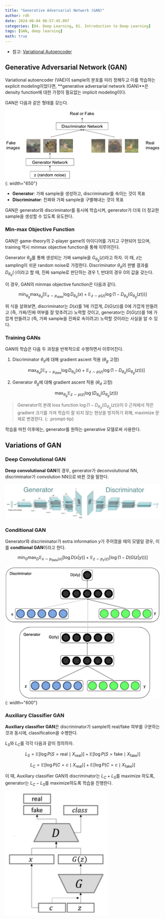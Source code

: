 ```yaml
---
title: "Generative Adversarial Network (GAN)"
author: rdh
date: 2024-06-04 06:57:45.097
categories: [04. Deep Learning, 01. Introduction to Deep Learning]
tags: [GAN, deep learning]
math: true
---
```


* 참고: [Variational Autoencoder](https://rohdonghyun.github.io/posts/Variational-Autoencoders-(VAE)/)

## Generative Adversarial Network (GAN)
Variational autoencoder (VAE)이 sample의 분포를 미리 정해두고 이를 학습하는 explicit modeling이었다면, **generative adversarial network (GAN)**은 density function에 대한 가정이 필요없는 implicit modeling이다.

GAN은 다음과 같은 형태를 갖는다.

![](/assets/img/Generative-Adversarial-Network-GAN-01.png){: width="650"}

* **Generator**: 가짜 sample을 생성하고, discriminator를 속이는 것이 목표
* **Discriminator**: 진짜와 가짜 sample을 구별해내는 것이 목표

GAN은 generator와 discriminator를 동시에 학습시켜, generator가 더욱 더 정교한 sample을 생성할 수 있도록 유도한다.

### Min-max Objective Function

GAN은 game-theory의 2-player game의 아이디어를 가지고 구현되어 있으며, training 역시 minmax objective function을 통해 이루어진다.

Generator $\theta_g$를 통해 생성되는 가짜 sample을 $G_{\theta_g}(z)$라고 하자. 이 때, $z$는 sampling이 쉬운 random noise로 가정한다. Discriminator $\theta_d$의 판별 결과를 $D_{\theta_d}(\cdot)$이라고 할 때, 진짜 sample로 판단하는 경우 1, 반대의 경우 0의 값을 갖는다.

이 경우, GAN의 minmax objective function은 다음과 같다.

$$
\min_{\theta_g} \max_{\theta_d} \left[ \mathbb{E}_{x\sim p_{data}} \log D_{\theta_d}(x) + \mathbb{E}_{z\sim p(z)} \log (1-D_{\theta_d}(G_{\theta_g}(z))) \right]
$$

위 식을 살펴보면, discriminator는 $D(x)$를 1에 가깝게, $D(G(z))$를 0에 가깝게 만들려고 (즉, 가짜/진짜 여부를 잘 맞추려고) 노력할 것이고, generator는 $D(G(z))$를 1에 가깝게 만들려고 (즉, 가짜 sample을 진짜로 속이려고) 노력할 것이라는 사실을 알 수 있다.

### Training GANs
GAN의 학습은 다음 두 과정을 반복적으로 수행하면서 이루어진다.

1. Discriminator $\theta_d$에 대해 gradient ascent 적용 ($\theta_g$ 고정)

    $$
    \max_{\theta_d} \left[ \mathbb{E}_{x\sim p_{data}} \log D_{\theta_d}(x) + \mathbb{E}_{z\sim p(z)} \log (1-D_{\theta_d}(G_{\theta_g}(z))) \right]
    $$

2. Generator $\theta_g$에 대해 gradient ascent 적용 ($\theta_d$ 고정)

    $$
    \max_{\theta_g} \mathbb{E}_{z\sim p(z)} \log (D_{\theta_d}(G_{\theta_g}(z)))
    $$

> Generator의 본래 loss function $\log (1-D_{\theta_d}(G_{\theta_g}(z)))$이 0 근처에서 작은 gradient 크기를 가져 학습이 잘 되지 않는 현상을 방지하기 위해, maximize 문제로 변경한다.
{: .prompt-tip}

학습을 마친 이후에는, generator를 원하는 generative 모델로써 사용한다.

## Variations of GAN
### Deep Convolutional GAN
**Deep convolutional GAN**의 경우, generator가 deconvolutional NN, discriminator가 convolution NN으로 바뀐 것을 말한다.

![](/assets/img/Generative-Adversarial-Network-GAN-02.png)

### Conditional GAN
Generator와 discriminator가 extra information $y$가 주어졌을 때의 모델일 경우, 이를 **condtional GAN**이라고 한다.

$$
\min_G \max_D \mathbb{E}_{x \sim p_{\text{data}}(x)}[\log D(x | y)] + \mathbb{E}_{z \sim p_z(z)}[\log(1 - D(G(z | y)))]
$$

![](/assets/img/Generative-Adversarial-Network-GAN-03.png){: width="600"}

### Auxiliary Classifier GAN
**Auxiliary classifier GAN**은 discriminator가 sample의 real/fake 여부를 구분하는 것과 동시에, classification을 수행한다.

$L_S$와 $L_C$를 각각 다음과 같이 정의하자.

$$
L_S = \mathbb{E}[\log P(S = \text{real} \mid X_{\text{real}})] +
\mathbb{E}[\log P(S = \text{fake} \mid X_{\text{fake}})]
$$

$$
L_C = \mathbb{E}[\log P(C = c \mid X_{\text{real}})] +
\mathbb{E}[\log P(C = c \mid X_{\text{fake}})]
$$


이 때, Auxiliary classifier GAN의 discriminator는 $L_C+L_S$를 maximize 하도록, generator는 $L_C - L_S$를 maximize하도록 학습을 진행한다.

![](/assets/img/Generative-Adversarial-Network-GAN-04.png)

